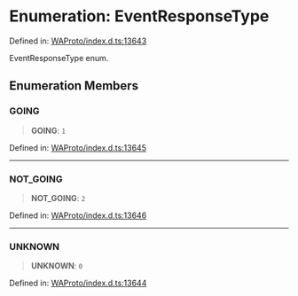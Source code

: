 # Enumeration: EventResponseType

Defined in: [WAProto/index.d.ts:13643](https://github.com/Riders004/Tv/blob/3d6aaf6f3efb499dc9d0ca82bb24083bb45a8478/WAProto/index.d.ts#L13643)

EventResponseType enum.

## Enumeration Members

### GOING

> **GOING**: `1`

Defined in: [WAProto/index.d.ts:13645](https://github.com/Riders004/Tv/blob/3d6aaf6f3efb499dc9d0ca82bb24083bb45a8478/WAProto/index.d.ts#L13645)

***

### NOT\_GOING

> **NOT\_GOING**: `2`

Defined in: [WAProto/index.d.ts:13646](https://github.com/Riders004/Tv/blob/3d6aaf6f3efb499dc9d0ca82bb24083bb45a8478/WAProto/index.d.ts#L13646)

***

### UNKNOWN

> **UNKNOWN**: `0`

Defined in: [WAProto/index.d.ts:13644](https://github.com/Riders004/Tv/blob/3d6aaf6f3efb499dc9d0ca82bb24083bb45a8478/WAProto/index.d.ts#L13644)
